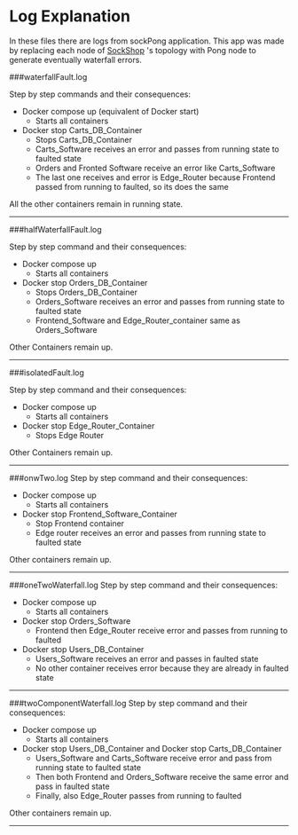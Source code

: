 # Log Explanation
In these files there are logs from sockPong application. This app was made by replacing
each node of [SockShop](http://pages.di.unipi.it/soldani/assets/preprints/tosker-extended.pdf) 's topology
with Pong node to generate eventually waterfall errors.

###waterfallFault.log  

Step by step commands and their consequences:
- Docker compose up (equivalent of Docker start)
    - Starts all containers
- Docker stop Carts_DB_Container
    - Stops Carts_DB_Container
    - Carts_Software receives an error and passes from running state to faulted state
    - Orders and Fronted Software receive an error like Carts_Software
    - The last one receives and error is Edge_Router because Frontend passed from running to faulted, so its does the same

All the other containers remain in running state.

---
###halfWaterfallFault.log

Step by step command and their consequences:
- Docker compose up
    - Starts all containers
- Docker stop Orders_DB_Container
    - Stops Orders_DB_Container
    - Orders_Software receives an error and passes from running state to faulted state
    - Frontend_Software and Edge_Router_container same as Orders_Software
    
Other Containers remain up.

---
###isolatedFault.log

Step by step command and their consequences:
- Docker compose up
    - Starts all containers
- Docker stop Edge_Router_Container
    - Stops Edge Router

Other Containers remain up.

--- 
###onwTwo.log
Step by step command and their consequences:
- Docker compose up
    - Starts all containers
- Docker stop Frontend_Software_Container
    - Stop Frontend container
    - Edge router receives an error and passes from running state to faulted state

Other containers remain up. 

---
###oneTwoWaterfall.log
Step by step command and their consequences:
- Docker compose up
    - Starts all containers
- Docker stop Orders_Software
    - Frontend then Edge_Router receive error and passes from running to faulted
- Docker stop Users_DB_Container
    - Users_Software receives an error and passes in faulted state
    - No other container receives error because they are already in faulted state
 
---
###twoComponentWaterfall.log
Step by step command and their consequences:
- Docker compose up
    - Starts all containers
- Docker stop Users_DB_Container and Docker stop Carts_DB_Container
    - Users_Software and Carts_Software receive error and pass from running state to faulted state
    - Then both Frontend and Orders_Software receive the same error and pass in faulted state
    - Finally, also Edge_Router passes from running to faulted 

Other containers remain up.

---